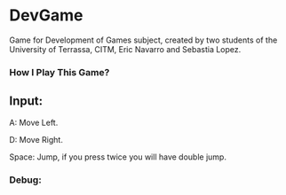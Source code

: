 # DevGame
Game for Development of Games subject, created by two students of the University of Terrassa, CITM, Eric Navarro and Sebastia Lopez.

### How I Play This Game?

## Input:

A: Move Left.

D: Move Right.

Space: Jump, if you press twice you will have double jump.


### Debug:

